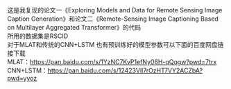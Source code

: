 这是我复现的论文一《Exploring Models and Data for Remote Sensing Image Caption Generation》和论文二《Remote-Sensing Image Captioning Based on Multilayer Aggregated Transformer》的代码  
所用的数据集是RSCID  
对于MLAT和传统的CNN+LSTM 也有预训练好的模型参数可以下面的百度网盘链接下载  
MLAT：https://pan.baidu.com/s/1YzNC7KvP1efNy06H-qQqgw?pwd=7trx  
CNN+LSTM：https://pan.baidu.com/s/12423Vll7rOzHT7VY2ACZbA?pwd=yyoz  





